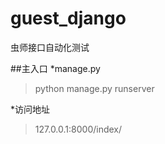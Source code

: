 # guest_django
虫师接口自动化测试

##主入口
*manage.py
> python manage.py runserver

*访问地址
> 127.0.0.1:8000/index/
